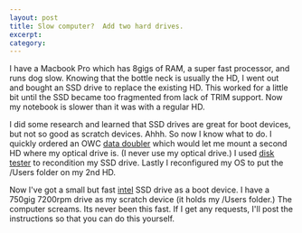 ```yaml
---
layout: post
title: Slow computer?  Add two hard drives.
excerpt:
category:
---
```

I have a Macbook Pro which has 8gigs of RAM, a super fast processor, and runs dog slow.  Knowing that the bottle neck is usually the HD, I went out and bought an SSD drive to replace the existing HD.  This worked for a little bit until the SSD became too fragmented from lack of TRIM support.  Now my notebook is slower than it was with a regular HD.  

I did some research and learned that SSD drives are great for boot devices, but not so good as scratch devices.  Ahhh.   So now I know what to do.  I quickly ordered an OWC [data doubler][] which would let me mount a second HD where my optical drive is.  (I never use my optical drive.)   I used [disk tester][] to recondition my SSD drive.  Lastly I reconfigured my OS to put the /Users folder on my 2nd HD.  

<!-- more -->

Now I've got a small but fast [intel][] SSD drive as a boot device.  I have a 750gig 7200rpm drive as my scratch device (it holds my /Users folder.)  The computer screams.  Its never been this fast.  If I get any requests, I'll post the instructions so that you can do this yourself.

[data doubler]:http://eshop.macsales.com/item/Other%20World%20Computing/DDAMBS0GB/
[disk tester]:http://diglloydtools.com/disktester.html
[intel]:http://www.intel.com/design/flash/nand/productinformation.htm

